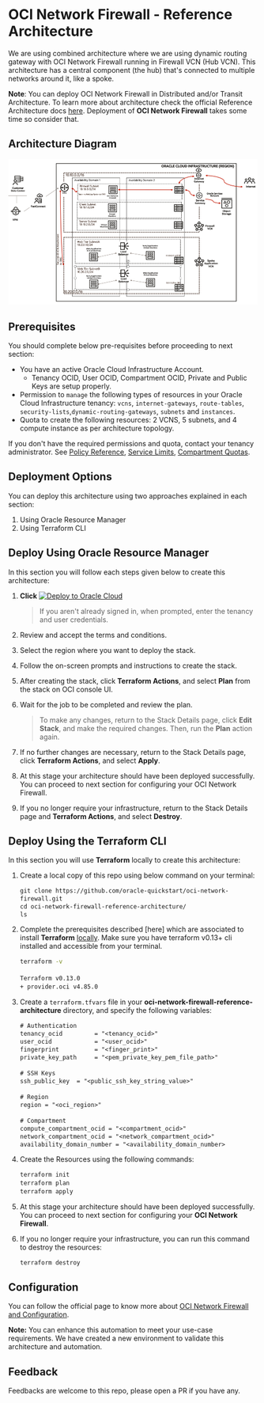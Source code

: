 # OCI Network Firewall - Reference Architecture

We are using combined architecture where we are using dynamic routing gateway with OCI Network Firewall running in Firewall VCN (Hub VCN). This architecture has a central component (the hub) that's connected to multiple networks around it, like a spoke. 

**Note**: You can deploy OCI Network Firewall in Distributed and/or Transit Architecture. To learn more about architecture check the official Reference Architecture docs [here](https://docs.oracle.com/en/solutions/oci-network-firewall). Deployment of **OCI Network Firewall** takes some time so consider that.

## Architecture Diagram

![](./images/archs.png)

## Prerequisites

You should complete below pre-requisites before proceeding to next section:
- You have an active Oracle Cloud Infrastructure Account.
  - Tenancy OCID, User OCID, Compartment OCID, Private and Public Keys are setup properly.
- Permission to `manage` the following types of resources in your Oracle Cloud Infrastructure tenancy: `vcns`, `internet-gateways`, `route-tables`, `security-lists`,`dynamic-routing-gateways`, `subnets` and `instances`.
- Quota to create the following resources: 2 VCNS, 5 subnets, and 4 compute instance as per architecture topology.

If you don't have the required permissions and quota, contact your tenancy administrator. See [Policy Reference](https://docs.cloud.oracle.com/en-us/iaas/Content/Identity/Reference/policyreference.htm), [Service Limits](https://docs.cloud.oracle.com/en-us/iaas/Content/General/Concepts/servicelimits.htm), [Compartment Quotas](https://docs.cloud.oracle.com/iaas/Content/General/Concepts/resourcequotas.htm).

## Deployment Options

You can deploy this architecture using two approaches explained in each section: 
1. Using Oracle Resource Manager 
2. Using Terraform CLI 

## Deploy Using Oracle Resource Manager

In this section you will follow each steps given below to create this architecture:

1. **Click** [![Deploy to Oracle Cloud](https://oci-resourcemanager-plugin.plugins.oci.oraclecloud.com/latest/deploy-to-oracle-cloud.svg)](https://console.us-phoenix-1.oraclecloud.com/resourcemanager/stacks/create?region=home&zipUrl=https://github.com/oracle-quickstart/oci-network-firewall/raw/master/oci-network-firewall-reference-architecture/resource-manager/oci-network-firewall.zip)

    > If you aren't already signed in, when prompted, enter the tenancy and user credentials.

2. Review and accept the terms and conditions.

3. Select the region where you want to deploy the stack.

4. Follow the on-screen prompts and instructions to create the stack.

5. After creating the stack, click **Terraform Actions**, and select **Plan** from the stack on OCI console UI.

6. Wait for the job to be completed and review the plan.

    > To make any changes, return to the Stack Details page, click **Edit Stack**, and make the required changes. Then, run the **Plan** action again.

7. If no further changes are necessary, return to the Stack Details page, click **Terraform Actions**, and select **Apply**. 

8. At this stage your architecture should have been deployed successfully. You can proceed to next section for configuring your OCI Network Firewall.

9. If you no longer require your infrastructure, return to the Stack Details page and **Terraform Actions**, and select **Destroy**.

## Deploy Using the Terraform CLI

In this section you will use **Terraform** locally to create this architecture: 

1. Create a local copy of this repo using below command on your terminal: 

    ```
    git clone https://github.com/oracle-quickstart/oci-network-firewall.git
    cd oci-network-firewall-reference-architecture/
    ls
    ```

2. Complete the prerequisites described [here] which are associated to install **Terraform** [locally](https://github.com/oracle-quickstart/oci-prerequisites#install-terraform).
    Make sure you have terraform v0.13+ cli installed and accessible from your terminal.

    ```bash
    terraform -v

    Terraform v0.13.0
    + provider.oci v4.85.0
    ```

3. Create a `terraform.tfvars` file in your **oci-network-firewall-reference-architecture** directory, and specify the following variables:

    ```
    # Authentication
    tenancy_ocid         = "<tenancy_ocid>"
    user_ocid            = "<user_ocid>"
    fingerprint          = "<finger_print>"
    private_key_path     = "<pem_private_key_pem_file_path>"

    # SSH Keys
    ssh_public_key  = "<public_ssh_key_string_value>"

    # Region
    region = "<oci_region>"

    # Compartment
    compute_compartment_ocid = "<compartment_ocid>"
    network_compartment_ocid = "<network_compartment_ocid>"
    availability_domain_number = "<availability_domain_number>

    ````

4. Create the Resources using the following commands:

    ```bash
    terraform init
    terraform plan
    terraform apply
    ```

5. At this stage your architecture should have been deployed successfully. You can proceed to next section for configuring your **OCI Network Firewall**. 

6. If you no longer require your infrastructure, you can run this command to destroy the resources:

    ```bash
    terraform destroy
    ```

## Configuration

You can follow the official page to know more about [OCI Network Firewall and Configuration](https://docs.oracle.com/en-us/iaas/Content/network-firewall/overview.htm). 

**Note:** You can enhance this automation to meet your use-case requirements. We have created a new environment to validate this architecture and automation. 

## Feedback 

Feedbacks are welcome to this repo, please open a PR if you have any.
